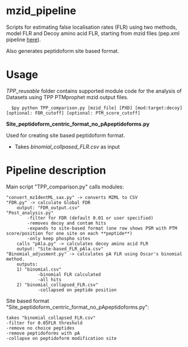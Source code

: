 # mzid_pipeline
 
Scripts for estimating false localisation rates (FLR) using two methods, model FLR and Decoy amino acid FLR, starting from mzid files (pep.xml pipeline [here](https://github.com/PGB-LIV/PhosphoFLR)). 

Also generates peptidoform site based format. 

# Usage

*TPP_reusable* folder contains supported module code for the analysis of Datasets using TPP PTMprophet mzid output files.

      $py python TPP_comparison.py [mzid_file] [PXD] [mod:target:decoy] [optional: FDR_cutoff] [optional: PTM_score_cutoff]


****Site_peptidoform_centric_format_no_pApeptidoforms.py****

Used for creating site based peptidoform format.
 - Takes _binomial_collpased_FLR.csv_ as input

# Pipeline description

Main script "TPP_comparison.py" calls modules:

	"convert_mzIdentML_sax.py" -> converts MZML to CSV
	"FDR.py" -> calculate Global FDR
		output: "FDR_output.csv"
	"Post_analysis.py" 
			-filter for FDR (default 0.01 or user specified)
			-removes decoy and contam hits
			-expands to site-based format (one row shows PSM with PTM score/position for one site on each **peptide**)
			-only keep phospho sites
		calls "pAla.py" -> calculates decoy amino acid FLR
		output: "Site-based_FLR_pAla.csv"
	"Binomial_adjusment.py" -> calculates pA FLR using Oscar's binomial method. 
		outputs:
		1) "binomial.csv"
				-binomial FLR calculated
				-all hits
		2) "binomial_collapsed_FLR.csv"
				-collapsed on peptide position

Site based format "Site_peptidoform_centric_format_no_pApeptidoforms.py":

	takes "binomial_collapsed_FLR.csv"
	-filter for 0.05FLR threshold
	-remove no choice peptides
	-remove peptidoforms with pA
	-collapse on peptidoform modification site
